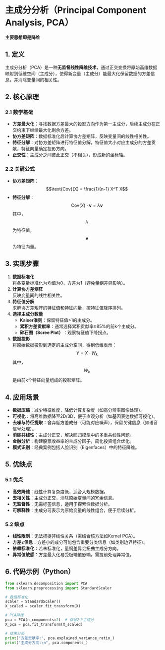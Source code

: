 # 主成分分析（Principal Component Analysis, PCA）

**主要思想即是降维**

## 1. 定义
主成分分析（PCA）是一种**无监督线性降维技术**，通过正交变换将原始高维数据映射到低维空间（主成分），使得新变量（主成分）能最大化保留数据的方差信息，并消除变量间的相关性。

## 2. 核心原理
### 2.1 数学基础
- ​**方差最大化**：寻找数据方差最大的投影方向作为第一主成分，后续主成分在正交约束下继续最大化剩余方差。
- ​**协方差矩阵**：数据标准化后计算协方差矩阵，反映变量间的线性相关性。
- ​**特征分解**：对协方差矩阵进行特征值分解，特征值大小对应主成分的方差贡献，特征向量确定投影方向。
- ​**正交性**：主成分之间彼此正交（不相关），形成新的坐标轴。

### 2.2 关键公式
- ​**协方差矩阵**：  
  $$\text{Cov}(X) = \frac{1}{n-1} X^T X$$
- ​**特征分解**：  
  $$\text{Cov}(X) \cdot \mathbf{v} = \lambda \mathbf{v}$$
  其中，
  $$\lambda$$
  为特征值，
  $$\mathbf{v}$$
  为特征向量。

## 3. 实现步骤
1. ​**数据标准化**​  
   将各变量标准化为均值为0、方差为1（避免量纲差异影响）。
2. ​**计算协方差矩阵**​  
   反映变量间的线性相关性。
3. ​**特征值分解**​  
   求解协方差矩阵的特征值和特征向量，按特征值降序排列。
4. ​**选择主成分数量**​  
   - ​**Kaiser准则**：保留特征值>1的主成分。
   - ​**累积方差贡献率**：通常选择累积贡献率≥85%的前k个主成分。
   - ​**碎石图（Scree Plot）​**：观察特征值下降拐点。
5. ​**数据投影**​  
   将原始数据投影到选定的主成分空间，得到低维表示：  
   $$Y = X \cdot W_k$$
   其中，
   $$W_k$$
   是由前k个特征向量组成的投影矩阵。

## 4. 应用场景
- ​**数据压缩**：减少特征维度，降低计算复杂度（如高分辨率图像处理）。
- ​**可视化**：将高维数据降至2D/3D，便于直观分析（如基因表达数据可视化）。
- ​**去噪与特征提取**：舍弃低方差成分（可能对应噪声），保留关键信息（如语音信号处理）。
- ​**消除共线性**：主成分正交，解决回归模型中的多重共线性问题。
- ​**金融分析**：构建股票收益率的主成分因子，简化投资组合优化。
- ​**模式识别**：经典案例包括人脸识别（Eigenfaces）中的特征降维。

## 5. 优缺点
### 5.1 优点
- ​**高效降维**：线性计算复杂度低，适合大规模数据。
- ​**去相关性**：主成分正交，消除原始变量间的冗余信息。
- ​**无监督性**：无需标签信息，适用于探索性数据分析。
- ​**可解释性**：主成分可表示为原始变量的线性组合，便于后续分析。

### 5.2 缺点
- ​**线性限制**：无法捕捉非线性关系（需结合核方法如Kernel PCA）。
- ​**方差≠信息**：方差小的成分可能包含重要分类信息（如类别边界特征）。
- ​**依赖标准化**：若未标准化，量纲差异会扭曲主成分方向。
- ​**异常值敏感**：方差最大化易受极端值影响，需提前处理异常值。

## 6. 代码示例（Python）
```python
from sklearn.decomposition import PCA
from sklearn.preprocessing import StandardScaler

# 数据标准化
scaler = StandardScaler()
X_scaled = scaler.fit_transform(X)

# PCA降维
pca = PCA(n_components=2)  # 保留2个主成分
X_pca = pca.fit_transform(X_scaled)

# 结果分析
print("方差贡献率:", pca.explained_variance_ratio_)
print("主成分方向:\n", pca.components_)
```
